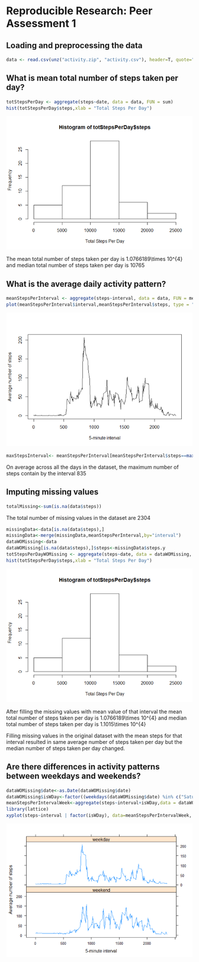 # Reproducible Research: Peer Assessment 1


## Loading and preprocessing the data

```r
data <- read.csv(unz("activity.zip", "activity.csv"), header=T, quote="\"", sep=",")
```

## What is mean total number of steps taken per day?

```r
totStepsPerDay <- aggregate(steps~date, data = data, FUN = sum)
hist(totStepsPerDay$steps,xlab = "Total Steps Per Day")
```

![](PA1_template_files/figure-html/unnamed-chunk-2-1.png)<!-- -->

The mean total number of steps taken per day is 1.0766189\times 10^{4} and median total number of steps taken per day is 10765

## What is the average daily activity pattern?

```r
meanStepsPerInterval <- aggregate(steps~interval, data = data, FUN = mean)
plot(meanStepsPerInterval$interval,meanStepsPerInterval$steps, type = "l", xlab = "5-minute interval", ylab = "Average number of steps")
```

![](PA1_template_files/figure-html/unnamed-chunk-3-1.png)<!-- -->

```r
maxStepsInterval<- meanStepsPerInterval[meanStepsPerInterval$steps==max(meanStepsPerInterval$steps),]$interval
```

On average across all the days in the dataset, the maximum number of steps contain by the interval 835

## Imputing missing values

```r
totalMissing<-sum(is.na(data$steps))
```
The total number of missing values in the dataset are 2304

```r
missingData<-data[is.na(data$steps),]
missingData<-merge(missingData,meanStepsPerInterval,by="interval")
dataWOMissing<-data
dataWOMissing[is.na(data$steps),]$steps<-missingData$steps.y
totStepsPerDayWOMissing <- aggregate(steps~date, data = dataWOMissing, FUN = sum)
hist(totStepsPerDay$steps,xlab = "Total Steps Per Day")
```

![](PA1_template_files/figure-html/unnamed-chunk-5-1.png)<!-- -->

After filling the missing values with mean value of that interval the mean total number of steps taken per day is 1.0766189\times 10^{4} and median total number of steps taken per day is 1.1015\times 10^{4}

Filling missing values in the original dataset with the mean steps for that interval resulted in same average number of steps taken per day but the median number of steps taken per day changed.

## Are there differences in activity patterns between weekdays and weekends?

```r
dataWOMissing$date<-as.Date(dataWOMissing$date)
dataWOMissing$isWDay<-factor((weekdays(dataWOMissing$date) %in% c("Saturday","Sunday")),levels=c('TRUE','FALSE'), labels = c('weekend','weekday'))
meanStepsPerIntervalWeek<-aggregate(steps~interval+isWDay,data = dataWOMissing,FUN = mean)
library(lattice)
xyplot(steps~interval | factor(isWDay), data=meanStepsPerIntervalWeek, type = "l", xlab = "5-minute interval", ylab = "Average number of steps", layout=c(1,2))
```

![](PA1_template_files/figure-html/unnamed-chunk-6-1.png)<!-- -->

